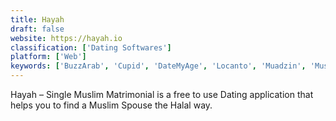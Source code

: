 ```yaml
---
title: Hayah
draft: false 
website: https://hayah.io
classification: ['Dating Softwares']
platform: ['Web']
keywords: ['BuzzArab', 'Cupid', 'DateMyAge', 'Locanto', 'Muadzin', 'Muslima', 'Ramadan Makers', 'Techies Project', 'Tinder Gold', 'YoCutie']
---
```

Hayah – Single Muslim Matrimonial is a free to use Dating application that helps you to find a Muslim Spouse the Halal way.